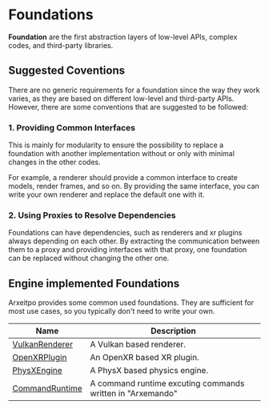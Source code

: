# Foundations

**Foundation** are the first abstraction layers of low-level APIs, complex codes, and third-party libraries.

## Suggested Coventions

There are no generic requirements for a foundation since the way they work varies, as they are based on different low-level and third-party APIs. 
However, there are some conventions that are suggested to be followed:

### 1. Providing Common Interfaces

This is mainly for modularity to ensure the possibility to replace a foundation with another implementation without or only with minimal changes in the other codes.

For example, a renderer should provide a common interface to create models, render frames, and so on. 
By providing the same interface, you can write your own renderer and replace the default one with it.

### 2. Using Proxies to Resolve Dependencies

Foundations can have dependencies, such as renderers and xr plugins always depending on each other. 
By extracting the communication between them to a proxy and providing interfaces with that proxy, one foundation can be replaced without changing the other one.

## Engine implemented Foundations

Arxeitpo provides some common used foundations. 
They are sufficient for most use cases, so you typically don't need to write your own.

| Name | Description |
| --- | --- |
| [VulkanRenderer]() | A Vulkan based renderer. |
| [OpenXRPlugin]() | An OpenXR based XR plugin. |
| [PhysXEngine]() | A PhysX based physics engine. |
| [CommandRuntime]() | A command runtime excuting commands written in "Arxemando"|